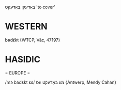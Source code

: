 באַדעקן
באַדעקט
'to cover'

WESTERN
========

bədɛ́kt {WTCP, Vác, 47197}

HASIDIC
=======
= EUROPE = 

/mə badɛkt ɛs/ מע באַדעקט עס {Antwerp, Mendy Cahan}